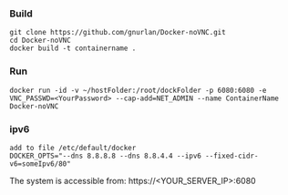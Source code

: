 ### Build
```
git clone https://github.com/gnurlan/Docker-noVNC.git
cd Docker-noVNC
docker build -t containername .
```  

### Run
```
docker run -id -v ~/hostFolder:/root/dockFolder -p 6080:6080 -e VNC_PASSWD=<YourPassword> --cap-add=NET_ADMIN --name ContainerName Docker-noVNC
```  


### ipv6
```
add to file /etc/default/docker
DOCKER_OPTS="--dns 8.8.8.8 --dns 8.8.4.4 --ipv6 --fixed-cidr-v6=someIpv6/80"
```


The system is accessible from: https://<YOUR_SERVER_IP>:6080
